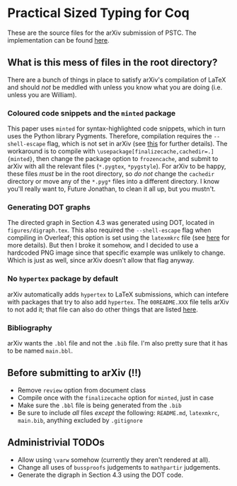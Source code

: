 # Practical Sized Typing for Coq

These are the source files for the arXiv submission of PSTC. The implementation can be found [here](https://github.com/ionathanch/coq/tree/dev).

## What is this mess of files in the root directory?

There are a bunch of things in place to satisfy arXiv's compilation of LaTeX and should _not_ be meddled with unless you know what you are doing (i.e. unless you are William).

### Coloured code snippets and the `minted` package

This paper uses `minted` for syntax-highlighted code snippets, which in turn uses the Python library Pygments. Therefore, compilation requires the `--shell-escape` flag, which is not set in arXiv (see [this](https://tex.stackexchange.com/q/280590/202877) for further details). The workaround is to compile with `\usepackage[finalizecache,cachedir=.]{minted}`, then change the package option to `frozencache`, and submit to arXiv with all the relevant files (`*.pygtex`, `*pygstyle`). For arXiv to be happy, these files _must_ be in the root directory, so _do not_ change the `cachedir` directory or move any of the `*.pyg*` files into a different directory. I know you'll really want to, Future Jonathan, to clean it all up, but you mustn't.

### Generating DOT graphs

The directed graph in Section 4.3 was generated using DOT, located in `figures/digraph.tex`. This also required the `--shell-escape` flag when compiling in Overleaf; this option is set using the `latexmkrc` file (see [here](https://www.overleaf.com/learn/latex/Articles/How_to_use_latexmkrc_with_Overleaf:_examples_and_techniques) for more details). But then I broke it somehow, and I decided to use a hardcoded PNG image since that specific example was unlikely to change. Which is just as well, since arXiv doesn't allow that flag anyway.

### No `hypertex` package by default

arXiv automatically adds `hypertex` to LaTeX submissions, which can intefere with packages that try to also add `hypertex`. The `00README.XXX` file tells arXiv to not add it; that file can also do other things that are listed [here](https://arxiv.org/help/00README).

### Bibliography

arXiv wants the `.bbl` file and not the `.bib` file. I'm also pretty sure that it has to be named `main.bbl`. 

## Before submitting to arXiv (‼️)

* Remove `review` option from document class
* Compile once with the `finalizecache` option for `minted`, just in case
* Make sure the `.bbl` file is being generated from the `.bib`
* Be sure to include _all_ files _except_ the following: `README.md`, `latexmkrc`, `main.bib`, anything excluded by `.gitignore`

## Administrivial TODOs

* Allow using `\varw` somehow (currently they aren't rendered at all).
* Change all uses of `bussproofs` judgements to `mathpartir` judgements.
* Generate the digraph in Section 4.3 using the DOT code.
